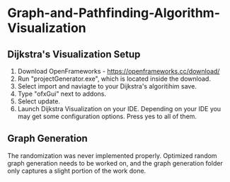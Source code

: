 # Graph-and-Pathfinding-Algorithm-Visualization
  
## Dijkstra's Visualization Setup

1) Download OpenFrameworks - https://openframeworks.cc/download/
2) Run "projectGenerator.exe", which is located inside the download.
3) Select import and naviagte to your Dijkstra's algoritihim save.
4) Type "ofxGui" next to addons.
5) Select update.
6) Launch Dijkstra Visualization on your IDE. Depending on your IDE you may get some configuration options. Press yes to all of them. 


## Graph Generation

The randomization was never implemented properly. Optimized random graph generation needs to be worked on, and the graph generation folder
only captures a slight portion of the work done.

